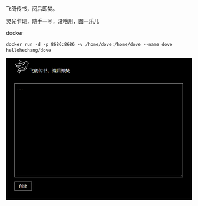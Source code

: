 飞鸽传书，阅后即焚。

灵光乍现，随手一写，没啥用，图一乐儿

docker
```
docker run -d -p 8686:8686 -v /home/dove:/home/dove --name dove hellohechang/dove
```

![](https://github.com/hellohechang/dove/blob/main/readmeImg/dove.png)